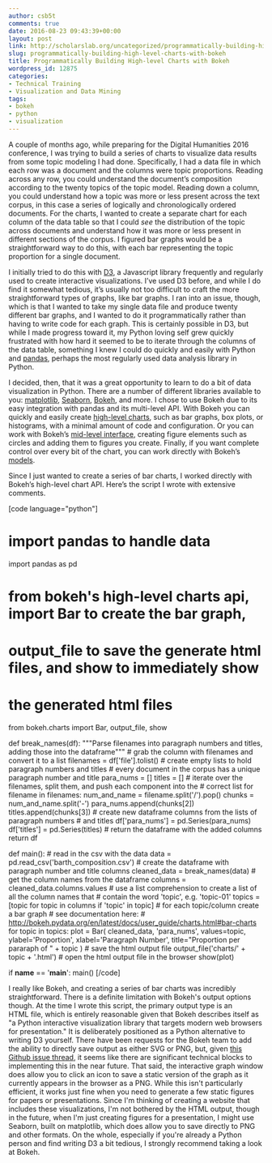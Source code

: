 ```yaml
---
author: csb5t
comments: true
date: 2016-08-23 09:43:39+00:00
layout: post
link: http://scholarslab.org/uncategorized/programmatically-building-high-level-charts-with-bokeh/
slug: programmatically-building-high-level-charts-with-bokeh
title: Programmatically Building High-level Charts with Bokeh
wordpress_id: 12875
categories:
- Technical Training
- Visualization and Data Mining
tags:
- bokeh
- python
- visualization
---
```


A couple of months ago, while preparing for the Digital Humanities 2016 conference, I was trying to build a series of charts to visualize data results from some topic modeling I had done. Specifically, I had a data file in which each row was a document and the columns were topic proportions. Reading across any row, you could understand the document’s composition according to the twenty topics of the topic model. Reading down a column, you could understand how a topic was more or less present across the text corpus, in this case a series of logically and chronologically ordered documents. For the charts, I wanted to create a separate chart for each column of the data table so that I could _see_ the distribution of the topic across documents and understand how it was more or less present in different sections of the corpus. I figured bar graphs would be a straightforward way to do this, with each bar representing the topic proportion for a single document.

I initially tried to do this with [D3](https://d3js.org/), a Javascript library frequently and regularly used to create interactive visualizations. I’ve used D3 before, and while I do find it somewhat tedious, it’s usually not too difficult to craft the more straightforward types of graphs, like bar graphs. I ran into an issue, though, which is that I wanted to take my single data file and produce twenty different bar graphs, and I wanted to do it programmatically rather than having to write code for each graph. This is certainly possible in D3, but while I made progress toward it, my Python loving self grew quickly frustrated with how hard it seemed to be to iterate through the columns of the data table, something I knew I could do quickly and easily with Python and [pandas](http://pandas.pydata.org/), perhaps the most regularly used data analysis library in Python.

I decided, then, that it was a great opportunity to learn to do a bit of data visualization in Python. There are a number of different libraries available to you: [matplotlib](http://matplotlib.org/), [Seaborn](https://stanford.edu/~mwaskom/software/seaborn/), [Bokeh](http://bokeh.pydata.org/en/latest/), and more. I chose to use Bokeh due to its easy integration with pandas and its multi-level API. With Bokeh you can quickly and easily create [high-level charts](http://bokeh.pydata.org/en/latest/docs/user_guide/charts.html), such as bar graphs, box plots, or histograms, with a minimal amount of code and configuration. Or you can work with Bokeh’s [mid-level interface](http://bokeh.pydata.org/en/latest/docs/user_guide/plotting.html), creating figure elements such as circles and adding them to figures you create. Finally, if you want complete control over every bit of the chart, you can work directly with Bokeh’s [models](http://bokeh.pydata.org/en/latest/docs/reference/models.html#bokeh-models).

Since I just wanted to create a series of bar charts, I worked directly with Bokeh’s high-level chart API. Here’s the script I wrote with extensive comments.

[code language="python"]
# import pandas to handle data
import pandas as pd
# from bokeh's high-level charts api, import Bar to create the bar graph,
# output_file to save the generate html files, and show to immediately show
# the generated html files
from bokeh.charts import Bar, output_file, show


def break_names(df):
    """Parse filenames into paragraph numbers and titles, adding those
    into the dataframe"""
    # grab the column with filenames and convert it to a list
    filenames = df['file'].tolist()
    # create empty lists to hold paragraph numbers and titles
    # every document in the corpus has a unique paragraph number and title
    para_nums = []
    titles = []
    # iterate over the filenames, split them, and push each component into the
    # correct list
    for filename in filenames:
        num_and_name = filename.split('/').pop()
        chunks = num_and_name.split('-')
        para_nums.append(chunks[2])
        titles.append(chunks[3])
    # create new dataframe columns from the lists of paragraph numbers
    # and titles
    df['para_nums'] = pd.Series(para_nums)
    df['titles'] = pd.Series(titles)
    # return the dataframe with the added columns
    return df


def main():
    # read in the csv with the data
    data = pd.read_csv('barth_composition.csv')
    # create the dataframe with paragraph number and title columns
    cleaned_data = break_names(data)
    # get the column names from the dataframe
    columns = cleaned_data.columns.values
    # use a list comprehension to create a list of all the column names that
    # contain the word 'topic', e.g. 'topic-01'
    topics = [topic for topic in columns if 'topic' in topic]
    # for each topic/column create a bar graph
    # see documentation here:
    # http://bokeh.pydata.org/en/latest/docs/user_guide/charts.html#bar-charts
    for topic in topics:
        plot = Bar(
            cleaned_data,
            'para_nums',
            values=topic,
            ylabel='Proportion',
            xlabel='Paragraph Number',
            title="Proportion per pararaph of " + topic
        )
        # save the html output file
        output_file('charts/' + topic + '.html')
        # open the html output file in the browser
        show(plot)


if __name__ == '__main__':
    main()
[/code]

I really like Bokeh, and creating a series of bar charts was incredibly straightforward. There is a definite limitation with Bokeh's output options though. At the time I wrote this script, the primary output type is an HTML file, which is entirely reasonable given that Bokeh describes itself as "a Python interactive visualization library that targets modern web browsers for presentation." It is deliberately positioned as a Python alternative to writing D3 yourself. There have been requests for the Bokeh team to add the ability to directly save output as either SVG or PNG, but, given [this Github issue thread](https://github.com/bokeh/bokeh/issues/538), it seems like there are significant technical blocks to implementing this in the near future. That said, the interactive graph window does allow you to click an icon to save a static version of the graph as it currently appears in the browser as a PNG. While this isn't particularly efficient, it works just fine when you need to generate a few static figures for papers or presentations. Since I'm thinking of creating a website that includes these visualizations, I'm not bothered by the HTML output, though in the future, when I'm just creating figures for a presentation, I might use Seaborn, built on matplotlib, which does allow you to save directly to PNG and other formats. On the whole, especially if you're already a Python person and find writing D3 a bit tedious, I strongly recommend taking a look at Bokeh.
